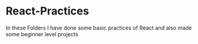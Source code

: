 # React-Practices
In these Folders I have done some basic practices of React and also made some beginner level projects
